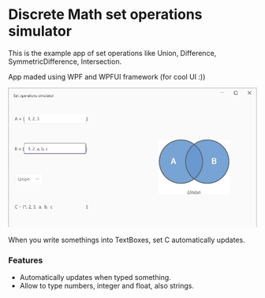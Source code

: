 # Discrete Math set operations simulator

This is the example app of set operations like Union, Difference, SymmetricDifference, Intersection.

App maded using WPF and WPFUI framework (for cool UI :))

![UI Example](UIExamples/union.png)

When you write somethings into TextBoxes, set C automatically updates.

### Features

- Automatically updates when typed something.
- Allow to type numbers, integer and float, also strings.